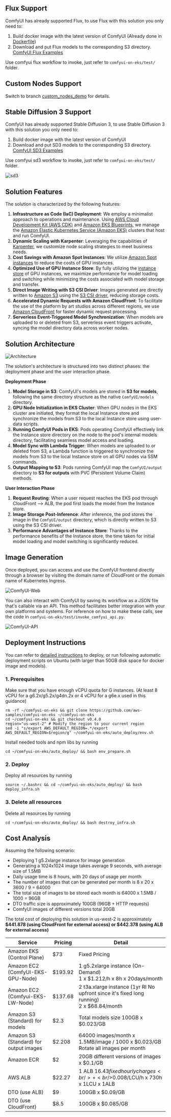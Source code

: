 ## Flux Support

ComfyUI has already supported Flux, to use Flux with this solution you only need to:

1. Build docker image with the latest version of ComfyUI (Already done in [Dockerfile](https://github.com/aws-samples/comfyui-on-eks/blob/main/comfyui_image/Dockerfile))
2. Download and put Flux models to the corresponding S3 directory. [ComfyUI Flux Examples](https://comfyanonymous.github.io/ComfyUI_examples/flux/)

Use comfyui flux workflow to invoke, just refer to `comfyui-on-eks/test/` folder.

## Custom Nodes Support

Switch to branch [custom_nodes_demo](https://github.com/aws-samples/comfyui-on-eks/tree/custom_nodes_demo) for details.

## Stable Diffusion 3 Support

ComfyUI has already supported Stable Diffusion 3, to use Stable Diffusion 3 with this solution you only need to:

1. Build docker image with the latest version of ComfyUI
2. Download and put SD3 models to the corresponding S3 directory. [ComfyUI SD3 Examples](https://comfyanonymous.github.io/ComfyUI_examples/sd3/)

Use comfyui sd3 workflow to invoke, just refer to `comfyui-on-eks/test/` folder.

![sd3](images/sd3.png)



## Solution Features

The solution is characterized by the following features:

1. **Infrastructure as Code (IaC) Deployment**: We employ a minimalist approach to operations and maintenance. Using [AWS Cloud Development Kit (AWS CDK)](https://aws.amazon.com/cdk/) and [Amazon EKS Blueprints](https://aws-quickstart.github.io/cdk-eks-blueprints/), we manage the [Amazon Elastic Kubernetes Service (Amazon EKS)](https://aws.amazon.com/eks/) clusters that host and run ComfyUI.
2. **Dynamic Scaling with Karpenter**: Leveraging the capabilities of [Karpenter](https://karpenter.sh/), we customize node scaling strategies to meet business needs.
3. **Cost Savings with Amazon Spot Instances**: We utilize [Amazon Spot instances](https://aws.amazon.com/ec2/spot/) to reduce the costs of GPU instances.
4. **Optimized Use of GPU Instance Store**: By fully utilizing the [instance store](https://docs.aws.amazon.com/AWSEC2/latest/UserGuide/InstanceStorage.html) of GPU instances, we maximize performance for model loading and switching while minimizing the costs associated with model storage and transfer.
5. **Direct Image Writing with S3 CSI Driver**: Images generated are directly written to [Amazon S3](https://aws.amazon.com/s3/) using the [S3 CSI driver](https://docs.aws.amazon.com/eks/latest/userguide/s3-csi.html), reducing storage costs.
6. **Accelerated Dynamic Requests with Amazon CloudFront**: To facilitate the use of the platform by art studios across different regions, we use [Amazon CloudFront](https://aws.amazon.com/cloudfront/) for faster dynamic request processing.
7. **Serverless Event-Triggered Model Synchronization**: When models are uploaded to or deleted from S3, serverless event triggers activate, syncing the model directory data across worker nodes.



## Solution Architecture

![Architecture](images/arch.png)

The solution's architecture is structured into two distinct phases: the deployment phase and the user interaction phase.

**Deployment Phase**

1. **Model Storage in S3**: ComfyUI's models are stored in **S3 for models**, following the same directory structure as the native `ComfyUI/models` directory.
2. **GPU Node Initialization in EKS Cluster**: When GPU nodes in the EKS cluster are initiated, they format the local Instance store and synchronize the models from S3 to the local Instance store using user-data scripts.
3. **Running ComfyUI Pods in EKS**: Pods operating ComfyUI effectively link the Instance store directory on the node to the pod's internal models directory, facilitating seamless model access and loading.
4. **Model Sync with Lambda Trigger**: When models are uploaded to or deleted from S3, a Lambda function is triggered to synchronize the models from S3 to the local Instance store on all GPU nodes via SSM commands.
5. **Output Mapping to S3**: Pods running ComfyUI map the `ComfyUI/output` directory to **S3 for outputs** with PVC (Persistent Volume Claim) methods.



**User Interaction Phase**

1. **Request Routing**: When a user request reaches the EKS pod through CloudFront --> ALB, the pod first loads the model from the Instance store.
2. **Image Storage Post-Inference**: After inference, the pod stores the image in the `ComfyUI/output` directory, which is directly written to S3 using the S3 CSI driver.
3. **Performance Advantages of Instance Store**: Thanks to the performance benefits of the Instance store, the time taken for initial model loading and model switching is significantly reduced.



## Image Generation

Once deployed, you can access and use the ComfyUI frontend directly through a browser by visiting the domain name of CloudFront or the domain name of Kubernetes Ingress.

![ComfyUI-Web](images/comfyui-web.png)

You can also interact with ComfyUI by saving its workflow as a JSON file that's callable via an API. This method facilitates better integration with your own platforms and systems. For reference on how to make these calls, see the code in `comfyui-on-eks/test/invoke_comfyui_api.py`.

![ComfyUI-API](images/comfyui-api.png)



## Deployment Instructions

You can refer to [detailed instructions](./archive_docs/deployment_instructions_details.en.md) to deploy, or run following automatic deployment scripts on Ubuntu (with larger than 50GB disk space for docker image and models).

### 1. Prerequisites

Make sure that you have enough vCPU quota for G instances. (At least 8 vCPU for a g6.2x/g5.2x/g4dn.2x or 4 vCPU for a g6e.x used in this guidance)

```shell
rm -rf ~/comfyui-on-eks && git clone https://github.com/aws-samples/comfyui-on-eks ~/comfyui-on-eks
cd ~/comfyui-on-eks && git checkout v0.4.0
region="us-west-2" # Modify the region to your current region
sed -i "s/export AWS_DEFAULT_REGION=.*/export AWS_DEFAULT_REGION=$region/g" ~/comfyui-on-eks/auto_deploy/env.sh
```

Install needed tools and npm libs by running

```shell
cd ~/comfyui-on-eks/auto_deploy/ && bash env_prepare.sh
```

### 2. Deploy

Deploy all resources by running 

```shell
source ~/.bashrc && cd ~/comfyui-on-eks/auto_deploy/ && bash deploy_infra.sh
```

### 3. Delete all resources

Delete all resources by running

```shell
cd ~/comfyui-on-eks/auto_deploy/ && bash destroy_infra.sh
```

## Cost Analysis

Assuming the following scenario:

* Deploying 1 g5.2xlarge instance for image generation
* Generating a 1024x1024 image takes average 9 seconds, with average size of 1.5MB
* Daily usage time is 8 hours, with 20 days of usage per month
* The number of images that can be generated per month is 8 x 20 x 3600 / 9 = 64000
* The total size of images to be stored each month is 64000 x 1.5MB / 1000 = 96GB
* DTO traffic size is approximately 100GB (96GB + HTTP requests)
* ComfyUI images of different versions total 20GB

The total cost of deploying this solution in us-west-2 is approximately **$441.878 (using CloudFront for external access) or $442.378 (using ALB for external access)**

| Service                                | Pricing | Detail                                                       |
| -------------------------------------- | ------- | ------------------------------------------------------------ |
| Amazon EKS (Control Plane)             | $73     | Fixed Pricing                                                |
| Amazon EC2 (ComfyUI-EKS-GPU-Node)      | $193.92 | 1 g5.2xlarge instance (On-Demand)<br />1 x $1.212/h x 8h x 20days/month |
| Amazon EC2 (Comfyui-EKS-LW-Node)       | $137.68 | 2 t3a.xlarge instance (1yr RI No upfront since it's fixed long running)<br />2 x $68.84/month |
| Amazon S3 (Standard) for models        | $2.3    | Total models size 100GB x $0.023/GB                          |
| Amazon S3 (Standard) for output images | $2.208  | 64000 images/month x 1.5MB/image / 1000 x $0.023/GB<br />Rotate all images per month |
| Amazon ECR                             | $2      | 20GB different versions of images x $0.1/GB                  |
| AWS ALB                                | $22.27  | 1 ALB $16.43 fixed hourly charges<br />+<br />$0.008/LCU/h x 730h x 1LCU x 1ALB |
| DTO (use ALB)                          | $9      | 100GB x $0.09/GB                                             |
| DTO (use CloudFront)                   | $8.5    | 100GB x $0.085/GB                                            |
